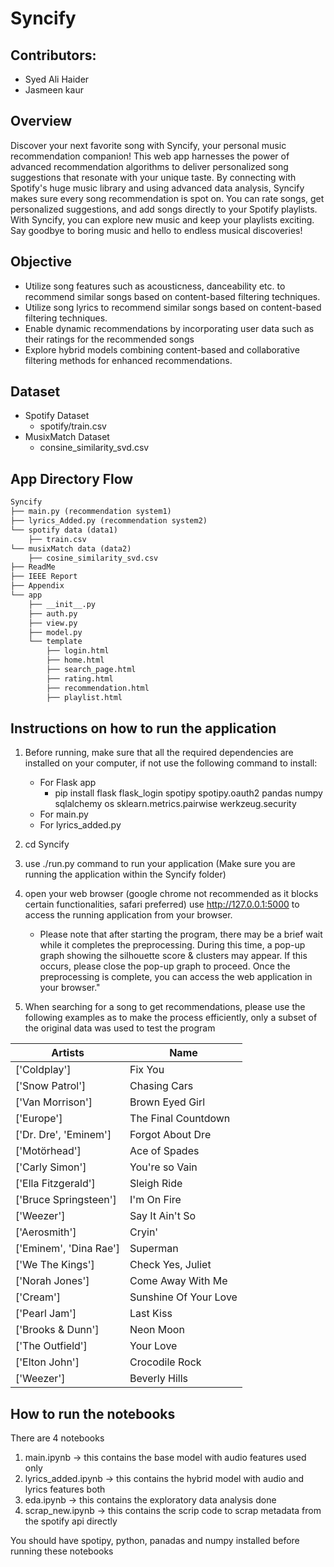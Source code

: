 
# Syncify

## Contributors:

* Syed Ali Haider
* Jasmeen kaur

## Overview

Discover your next favorite song with Syncify, your personal music recommendation companion! This web app harnesses the power of advanced recommendation algorithms to deliver personalized song suggestions that resonate with your unique taste. By connecting with Spotify's huge music library and using advanced data analysis, Syncify makes sure every song recommendation is spot on. You can rate songs, get personalized suggestions, and add songs directly to your Spotify playlists. With Syncify, you can explore new music and keep your playlists exciting. Say goodbye to boring music and hello to endless musical discoveries!

## Objective

* Utilize song features such as acousticness, danceability etc. to recommend similar songs based on content-based filtering techniques.
* Utilize song lyrics to recommend similar songs based on content-based filtering techniques.
* Enable dynamic recommendations by incorporating user data such as their ratings for the recommended songs
* Explore hybrid models combining content-based and collaborative filtering methods for enhanced recommendations.

## Dataset

* Spotify Dataset
    - spotify/train.csv
* MusixMatch Dataset
    - consine_similarity_svd.csv

## App Directory Flow

```markdown
Syncify
├── main.py (recommendation system1)
├── lyrics_Added.py (recommendation system2)
└── spotify data (data1)
    ├── train.csv
└── musixMatch data (data2)
    ├── cosine_similarity_svd.csv 
├── ReadMe
├── IEEE Report
├── Appendix
└── app
    ├── __init__.py
    ├── auth.py
    ├── view.py
    ├── model.py
    └── template
        ├── login.html
        ├── home.html
        ├── search_page.html
        ├── rating.html
        ├── recommendation.html
        ├── playlist.html
```

## Instructions on how to run the application

1. Before running, make sure that all the required dependencies are installed on your computer, if not use the following command to install:
    * For Flask app
        * pip install flask flask_login spotipy spotipy.oauth2 pandas numpy sqlalchemy os sklearn.metrics.pairwise werkzeug.security
    * For main.py
    * For lyrics_added.py
    
2. cd Syncify 
3. use ./run.py command to run your application (Make sure you are running the application within the Syncify folder)
4. open your web browser (google chrome not recommended as it blocks certain functionalities, safari preferred)
    use http://127.0.0.1:5000 to access the running application from your browser.
    
    * Please note that after starting the program, there may be a brief wait while it completes the preprocessing. During this time, a pop-up graph showing the silhouette score & clusters may appear. If this occurs, please close the pop-up graph to proceed. Once the preprocessing is complete, you can access the web application in your browser."
    
5. When searching for a song to get recommendations, please use the following examples as to make the process efficiently, only a subset of the original data was used to test the program

| Artists                        | Name               |
|--------------------------------|--------------------|
| ['Coldplay']                   | Fix You            |
| ['Snow Patrol']                | Chasing Cars       |
| ['Van Morrison']               | Brown Eyed Girl    |
| ['Europe']                     | The Final Countdown|
| ['Dr. Dre', 'Eminem']          | Forgot About Dre   |
| ['Motörhead']                  | Ace of Spades      |
| ['Carly Simon']                | You're so Vain     |
| ['Ella Fitzgerald']            | Sleigh Ride        |
| ['Bruce Springsteen']          | I'm On Fire        |
| ['Weezer']                     | Say It Ain't So   |
| ['Aerosmith']                  | Cryin'             |
| ['Eminem', 'Dina Rae']         | Superman           |
| ['We The Kings']               | Check Yes, Juliet  |
| ['Norah Jones']                | Come Away With Me  |
| ['Cream']                      | Sunshine Of Your Love |
| ['Pearl Jam']                  | Last Kiss          |
| ['Brooks & Dunn']              | Neon Moon          |
| ['The Outfield']               | Your Love          |
| ['Elton John']                 | Crocodile Rock     |
| ['Weezer']                     | Beverly Hills      |

## How to run the notebooks 
There are 4 notebooks 
1. main.ipynb -> this contains the base model with audio features used only
2. lyrics_added.ipynb -> this contains the hybrid model with audio and lyrics features both
3. eda.ipynb -> this contains the exploratory data analysis done
4. scrap_new.ipynb -> this contains the scrip code to scrap metadata from the spotify api directly

You should have spotipy, python, panadas and numpy installed before running these notebooks 

